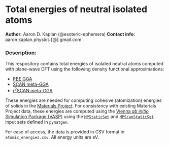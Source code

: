 # Total energies of neutral isolated atoms

**Author:** Aaron D. Kaplan (@esoteric-ephemera)
**Contact info:** aaron.kaplan.physics [@] gmail.com

### Description:

This respository contains total energies of isolated neutral atoms computed with plane-wave DFT using the following density functional approximations:
- [PBE GGA](https://doi.org/10.1103/PhysRevLett.77.3865)
- [SCAN meta-GGA](https://doi.org/10.1103/PhysRevLett.115.036402)
- [r<sup>2</sup>SCAN meta-GGA](https://doi.org/10.1021/acs.jpclett.0c02405)

These energies are needed for computing cohesive (atomization) energies of solids in the [Materials Project](https://next-gen.materialsproject.org/). For consistency with existing Materials Project data, these energies are computed using the [Vienna *ab initio* Simulation Package (VASP)](https://www.vasp.at/) using the [`MPStaticSet`](https://github.com/materialsproject/pymatgen/blob/31f1e1fb8cc1bb517d59ea8e484965bb641c42a0/src/pymatgen/io/vasp/sets.py#L1414) and [`MPScanStaticSet`](https://github.com/materialsproject/pymatgen/blob/31f1e1fb8cc1bb517d59ea8e484965bb641c42a0/src/pymatgen/io/vasp/sets.py#L1567) input sets defined in `pymatgen`.

For ease of access, the data is provided in CSV format in `atomic_energies.csv`. All energy units are eV.